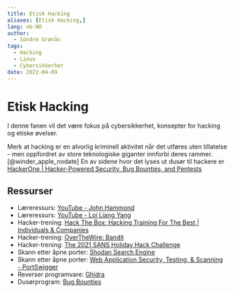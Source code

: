 ```yaml
---
title: Etisk Hacking
aliases: [Etisk Hacking,]
lang: nb-NO
author:
  - Sondre Grønås
tags:
  - Hacking
  - Linux
  - Cybersikkerhet
date: 2022-04-09
---
```

# Etisk Hacking
I denne fanen vil det være fokus på cybersikkerhet, konsepter for hacking og etiske øvelser.

Merk at hacking er en alvorlig kriminell aktivitet når det utføres uten tillatelse - men oppfordret av store teknologiske giganter innforbi deres rammer.[@winder_apple_nodate] En av sidene hvor det lyses ut dusør til hackere er [HackerOne | Hacker-Powered Security, Bug Bounties, and Pentests](https://www.hackerone.com/)

## Ressurser
- Læreressurs: [YouTube - John Hammond](https://www.youtube.com/c/JohnHammond010/videos)
- Læreressurs: [YouTube - Loi Liang Yang](https://www.youtube.com/c/LoiLiangYang/videos)
- Hacker-trening: [Hack The Box: Hacking Training For The Best | Individuals & Companies](https://www.hackthebox.com/)
- Hacker-trening: [OverTheWire: Bandit](https://overthewire.org/wargames/bandit/)
- Hacker-trening: [The 2021 SANS Holiday Hack Challenge](https://holidayhackchallenge.com/)
- Skann etter åpne porter: [Shodan Search Engine](https://www.shodan.io/)
- Skann etter åpne porter: [Web Application Security, Testing, & Scanning - PortSwigger](https://portswigger.net/)
- Reverser programvare: [Ghidra](https://ghidra-sre.org/)
- Dusørprogram: [Bug Bounties](Hackerone.com/bug-bounty-programs)